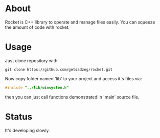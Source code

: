 # About
Rocket is C++ library to operate and manage files easily. You can squeeze the amount of code with rocket.
# Usage
Just clone repository with 

```
git clone https://github.com/getsadzeg/rocket.git
```
Now copy folder named 'lib' to your project and access it's files via:

```cpp
#include "../lib/winsystem.h"
```
then you can just call functions demonstrated in 'main' source file.

# Status
It's developing slowly.

